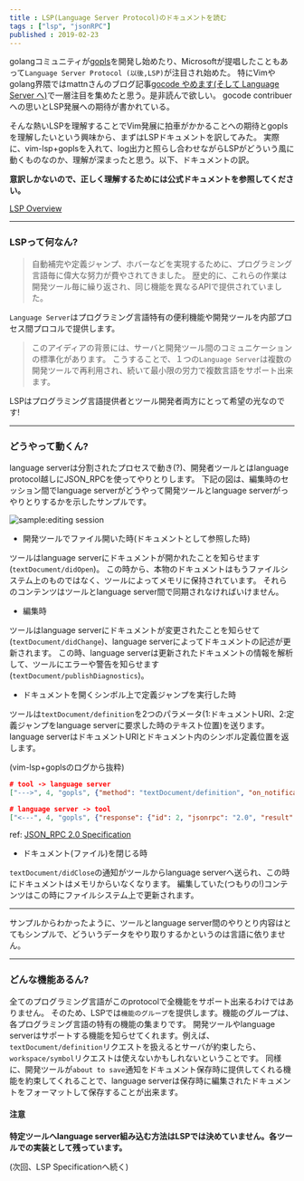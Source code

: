 ```yaml
---
title : LSP(Language Server Protocol)のドキュメントを読む
tags : ["lsp", "jsonRPC"]
published : 2019-02-23
---
```



golangコミュニティが[gopls](https://godoc.org/golang.org/x/tools/cmd/gopls)を開発し始めたり、Microsoftが提唱したこともあって`Language Server Protocol (以後,LSP)`が注目され始めた。
特にVimやgolang界隈ではmattnさんのブログ記事[gocode やめます(そして Language Server へ)](https://mattn.kaoriya.net/software/lang/go/20181217000056.htm)で一層注目を集めたと思う。是非読んで欲しい。
gocode contribuerへの思いとLSP発展への期待が書かれている。


そんな熱いLSPを理解することでVim発展に拍車がかかることへの期待とgoplsを理解したいという興味から、まずはLSPドキュメントを訳してみた。
実際に、vim-lsp+goplsを入れて、log出力と照らし合わせながらLSPがどういう風に動くものなのか、理解が深まったと思う。以下、ドキュメントの訳。

<!--more-->


**意訳しかないので、正しく理解するためには公式ドキュメントを参照してください。**

[LSP Overview](https://microsoft.github.io/language-server-protocol/overview)


---
### LSPって何なん?
> 自動補完や定義ジャンプ、ホバーなどを実現するために、プログラミング言語毎に偉大な努力が費やされてきました。
> 歴史的に、これらの作業は開発ツール毎に繰り返され、同じ機能を異なるAPIで提供されていました。

`Language Server`はプログラミング言語特有の便利機能や開発ツールを内部プロセス間プロコルで提供します。


> このアイディアの背景には、サーバと開発ツール間のコミュニケーションの標準化があります。
> こうすることで、１つの`Language Server`は複数の開発ツールで再利用され、続いて最小限の労力で複数言語をサポート出来ます。

LSPはプログラミング言語提供者とツール開発者両方にとって希望の光なのです!


---
### どうやって動くん?

language serverは分割されたプロセスで動き(?)、開発者ツールとはlanguage protocol越しにJSON_RPCを使ってやりとりします。
下記の図は、編集時のセッション間でlanguage serverがどうやって開発ツールとlanguage serverがっやりとりするかを示したサンプルです。

![sample:editing session](https://microsoft.github.io/language-server-protocol/img/language-server-sequence.png)

- 開発ツールでファイル開いた時(ドキュメントとして参照した時)

ツールはlanguage serverにドキュメントが開かれたことを知らせます(`textDocument/didOpen`)。
この時から、本物のドキュメントはもうファイルシステム上のものではなく、ツールによってメモリに保持されています。
それらのコンテンツはツールとlanguage server間で同期されなければいけません。

- 編集時

ツールはlanguage serverにドキュメントが変更されたことを知らせて(`textDocument/didChange`)、language serverによってドキュメントの記述が更新されます。
この時、language serverは更新されたドキュメントの情報を解析して、ツールにエラーや警告を知らせます(`textDocument/publishDiagnostics`)。

- ドキュメントを開くシンボル上で定義ジャンプを実行した時

ツールは`textDocument/definition`を2つのパラメータ(1:ドキュメントURI、2:定義ジャンプをlanguage serverに要求した時のテキスト位置)を送ります。
language serverはドキュメントURIとドキュメント内のシンボル定義位置を返します。


(vim-lsp+goplsのログから抜粋)

```json
# tool -> language server
["--->", 4, "gopls", {"method": "textDocument/definition", "on_notification": "---funcref---", "params": {"textDocument": {"uri": "file:///home/vagrant/dev/src/github.com/lunarxlark/echo-learning/main.go"}, "position": {"character": 5, "line": 5}}}]

# language server -> tool
["<---", 4, "gopls", {"response": {"id": 2, "jsonrpc": "2.0", "result": [{"uri": "file:///usr/local/go/src/fmt/print.go", "range": {"end": {"character": 12, "line": 262}, "start": {"character": 5, "line": 262}}}]}, "request": {"method": "textDocument/definition", "jsonrpc": "2.0", "id": 2, "params": {"textDocument": {"uri": "file:///home/vagrant/dev/src/github.com/lunarxlark/echo-learning/main.go"}, "position": {"character": 5, "line": 5}}}}]
```

ref: [JSON_RPC 2.0 Specification](https://www.jsonrpc.org/specification)

- ドキュメント(ファイル)を閉じる時

`textDocument/didClose`の通知がツールからlanguage serverへ送られ、この時にドキュメントはメモリからいなくなります。
編集していた(つもりの!)コンテンツはこの時にファイルシステム上で更新されます。

---

サンプルからわかったように、ツールとlanguage server間のやりとり内容はとてもシンプルで、どういうデータをやり取りするかというのは言語に依りません。

---


### どんな機能あるん?

全てのプログラミング言語がこのprotocolで全機能をサポート出来るわけではありません。
そのため、LSPでは`機能のグループ`を提供します。機能のグループは、各プログラミング言語の特有の機能の集まりです。
開発ツールやlanguage serverはサポートする機能を知らせてくれます。例えば、`textDocument/definition`リクエストを扱えるとサーバが約束したら、`workspace/symbol`リクエストは使えないかもしれないということです。
同様に、開発ツールが`about to save`通知をドキュメント保存時に提供してくれる機能を約束してくれることで、language serverは保存時に編集されたドキュメントをフォーマットして保存することが出来ます。


#### 注意

**特定ツールへlanguage server組み込む方法はLSPでは決めていません。各ツールでの実装として残っています。**



(次回、LSP Specificationへ続く)
